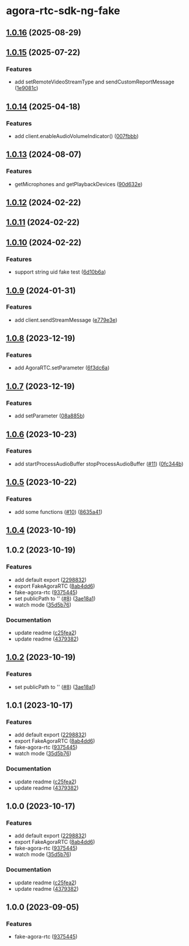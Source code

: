 # agora-rtc-sdk-ng-fake

## [1.0.16](https://github.com/AgoraIO-Extensions/agora-rtc-sdk-ng-fake/compare/v1.0.15...v1.0.16) (2025-08-29)

## [1.0.15](https://github.com/AgoraIO-Extensions/agora-rtc-sdk-ng-fake/compare/v1.0.14...v1.0.15) (2025-07-22)

### Features

- add setRemoteVideoStreamType and sendCustomReportMessage ([1e9081c](https://github.com/AgoraIO-Extensions/agora-rtc-sdk-ng-fake/commit/1e9081ca5464e5a1eb9da94931d02f88c8cb40d2))

## [1.0.14](https://github.com/AgoraIO-Extensions/agora-rtc-sdk-ng-fake/compare/v1.0.13...v1.0.14) (2025-04-18)

### Features

- add client.enableAudioVolumeIndicator() ([007fbbb](https://github.com/AgoraIO-Extensions/agora-rtc-sdk-ng-fake/commit/007fbbb142c72e473a8694ea64419027e91a631a))

## [1.0.13](https://github.com/AgoraIO-Extensions/agora-rtc-sdk-ng-fake/compare/v1.0.12...v1.0.13) (2024-08-07)

### Features

- getMicrophones and getPlaybackDevices ([90d632e](https://github.com/AgoraIO-Extensions/agora-rtc-sdk-ng-fake/commit/90d632eccfe14a5b0189c61c2d790505b8e9552a))

## [1.0.12](https://github.com/AgoraIO-Extensions/agora-rtc-sdk-ng-fake/compare/v1.0.11...v1.0.12) (2024-02-22)

## [1.0.11](https://github.com/AgoraIO-Extensions/agora-rtc-sdk-ng-fake/compare/v1.0.10...v1.0.11) (2024-02-22)

## [1.0.10](https://github.com/AgoraIO-Extensions/agora-rtc-sdk-ng-fake/compare/v1.0.9...v1.0.10) (2024-02-22)

### Features

- support string uid fake test ([6d10b6a](https://github.com/AgoraIO-Extensions/agora-rtc-sdk-ng-fake/commit/6d10b6ab5497a5d4adf89c929a3d10b54df4019a))

## [1.0.9](https://github.com/AgoraIO-Extensions/agora-rtc-sdk-ng-fake/compare/v1.0.8...v1.0.9) (2024-01-31)

### Features

- add client.sendStreamMessage ([e779e3e](https://github.com/AgoraIO-Extensions/agora-rtc-sdk-ng-fake/commit/e779e3e8a302b80a921376a59d8715e5045312af))

## [1.0.8](https://github.com/AgoraIO-Extensions/agora-rtc-sdk-ng-fake/compare/v1.0.7...v1.0.8) (2023-12-19)

### Features

- add AgoraRTC.setParameter ([6f3dc6a](https://github.com/AgoraIO-Extensions/agora-rtc-sdk-ng-fake/commit/6f3dc6ae63f646ff928fa26a828a5a60f2d9b6c0))

## [1.0.7](https://github.com/AgoraIO-Extensions/agora-rtc-sdk-ng-fake/compare/v1.0.6...v1.0.7) (2023-12-19)

### Features

- add setParameter ([08a885b](https://github.com/AgoraIO-Extensions/agora-rtc-sdk-ng-fake/commit/08a885b81b77d1966a1a43badd35db914dfb028f))

## [1.0.6](https://github.com/AgoraIO-Extensions/agora-rtc-sdk-ng-fake/compare/v1.0.5...v1.0.6) (2023-10-23)

### Features

- add startProcessAudioBuffer stopProcessAudioBuffer ([#11](https://github.com/AgoraIO-Extensions/agora-rtc-sdk-ng-fake/issues/11)) ([0fc344b](https://github.com/AgoraIO-Extensions/agora-rtc-sdk-ng-fake/commit/0fc344b72e08533677b745ca21386c59e690f74c))

## [1.0.5](https://github.com/AgoraIO-Extensions/agora-rtc-sdk-ng-fake/compare/v1.0.2...v1.0.5) (2023-10-22)

### Features

- add some functions ([#10](https://github.com/AgoraIO-Extensions/agora-rtc-sdk-ng-fake/issues/10)) ([8635a41](https://github.com/AgoraIO-Extensions/agora-rtc-sdk-ng-fake/commit/8635a412ba4272f378bb885c5ef6c9d7ad99241b))

## [1.0.4](https://github.com/AgoraIO-Extensions/agora-rtc-sdk-ng-fake/compare/v1.0.2...v1.0.4) (2023-10-19)

## 1.0.2 (2023-10-19)

### Features

- add default export ([2298832](https://github.com/AgoraIO-Extensions/agora-rtc-sdk-ng-fake/commit/22988323b5701fb288d4bbc719fc74937ac2619e))
- export FakeAgoraRTC ([8ab4dd6](https://github.com/AgoraIO-Extensions/agora-rtc-sdk-ng-fake/commit/8ab4dd60e975cda60c43af4bd749127f897e61ca))
- fake-agora-rtc ([9375445](https://github.com/AgoraIO-Extensions/agora-rtc-sdk-ng-fake/commit/9375445974e8ca824c3467306f9f24206fc91e95))
- set publicPath to '' ([#8](https://github.com/AgoraIO-Extensions/agora-rtc-sdk-ng-fake/issues/8)) ([3ae18a1](https://github.com/AgoraIO-Extensions/agora-rtc-sdk-ng-fake/commit/3ae18a1e29a2ceecce837db6a801eca7012e6e42))
- watch mode ([35d5b76](https://github.com/AgoraIO-Extensions/agora-rtc-sdk-ng-fake/commit/35d5b764547c078aa869f98e77d93c8bc526eadd))

### Documentation

- update readme ([c25fea2](https://github.com/AgoraIO-Extensions/agora-rtc-sdk-ng-fake/commit/c25fea253fc71712bbe84f1443e008b0ddfc08ba))
- update readme ([4379382](https://github.com/AgoraIO-Extensions/agora-rtc-sdk-ng-fake/commit/4379382632853a9660d46a662bf1bb18c568cb62))

## [1.0.2](https://github.com/AgoraIO-Extensions/agora-rtc-sdk-ng-fake/compare/v1.0.1...v1.0.2) (2023-10-19)

### Features

- set publicPath to '' ([#8](https://github.com/AgoraIO-Extensions/agora-rtc-sdk-ng-fake/issues/8)) ([3ae18a1](https://github.com/AgoraIO-Extensions/agora-rtc-sdk-ng-fake/commit/3ae18a1e29a2ceecce837db6a801eca7012e6e42))

## 1.0.1 (2023-10-17)

### Features

- add default export ([2298832](https://github.com/AgoraIO-Extensions/agora-rtc-sdk-ng-fake/commit/22988323b5701fb288d4bbc719fc74937ac2619e))
- export FakeAgoraRTC ([8ab4dd6](https://github.com/AgoraIO-Extensions/agora-rtc-sdk-ng-fake/commit/8ab4dd60e975cda60c43af4bd749127f897e61ca))
- fake-agora-rtc ([9375445](https://github.com/AgoraIO-Extensions/agora-rtc-sdk-ng-fake/commit/9375445974e8ca824c3467306f9f24206fc91e95))
- watch mode ([35d5b76](https://github.com/AgoraIO-Extensions/agora-rtc-sdk-ng-fake/commit/35d5b764547c078aa869f98e77d93c8bc526eadd))

### Documentation

- update readme ([c25fea2](https://github.com/AgoraIO-Extensions/agora-rtc-sdk-ng-fake/commit/c25fea253fc71712bbe84f1443e008b0ddfc08ba))
- update readme ([4379382](https://github.com/AgoraIO-Extensions/agora-rtc-sdk-ng-fake/commit/4379382632853a9660d46a662bf1bb18c568cb62))

## 1.0.0 (2023-10-17)

### Features

- add default export ([2298832](https://github.com/AgoraIO-Extensions/agora-rtc-sdk-ng-fake/commit/22988323b5701fb288d4bbc719fc74937ac2619e))
- export FakeAgoraRTC ([8ab4dd6](https://github.com/AgoraIO-Extensions/agora-rtc-sdk-ng-fake/commit/8ab4dd60e975cda60c43af4bd749127f897e61ca))
- fake-agora-rtc ([9375445](https://github.com/AgoraIO-Extensions/agora-rtc-sdk-ng-fake/commit/9375445974e8ca824c3467306f9f24206fc91e95))
- watch mode ([35d5b76](https://github.com/AgoraIO-Extensions/agora-rtc-sdk-ng-fake/commit/35d5b764547c078aa869f98e77d93c8bc526eadd))

### Documentation

- update readme ([c25fea2](https://github.com/AgoraIO-Extensions/agora-rtc-sdk-ng-fake/commit/c25fea253fc71712bbe84f1443e008b0ddfc08ba))
- update readme ([4379382](https://github.com/AgoraIO-Extensions/agora-rtc-sdk-ng-fake/commit/4379382632853a9660d46a662bf1bb18c568cb62))

## 1.0.0 (2023-09-05)

### Features

- fake-agora-rtc ([9375445](https://github.com/AgoraIO-Extensions/agora-rtc-sdk-ng-fake/commit/9375445974e8ca824c3467306f9f24206fc91e95))
